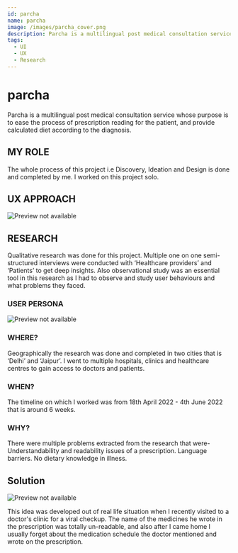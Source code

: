 ```yaml
---
id: parcha
name: parcha
image: /images/parcha_cover.png
description: Parcha is a multilingual post medical consultation service.
tags: 
  - UI
  - UX
  - Research
---
```


# parcha

Parcha is a multilingual post medical consultation service whose 
purpose is to ease the process of prescription reading 
for the patient, and provide calculated diet according 
to the diagnosis.




## MY ROLE

The whole process of this project i.e Discovery, Ideation and Design is done and completed by me. I worked on this project solo.


## UX APPROACH

![Preview not available](/images/user-centered.png)





## RESEARCH

Qualitative research was done for this project. Multiple one on one semi-structured interviews were conducted with ‘Healthcare providers’ and ‘Patients’ to get deep insights. Also observational study was an essential tool in this research as I had to observe and study user behaviours and what problems they faced.

### USER PERSONA

![Preview not available](/images/persona.png)

### WHERE?

Geographically the research was done and completed in two cities that is ‘Delhi’ and ‘Jaipur’. I went to multiple hospitals, clinics and healthcare centres to gain access to doctors and patients.

### WHEN?

The timeline on which I worked was from 18th April 2022 - 4th June 2022 that is around 6 weeks.

### WHY?

There were multiple problems extracted from the research that were-
Understandability and readability issues of a prescription.
Language barriers.
No dietary knowledge in illness.

## Solution

![Preview not available](/images/initialscreens.png)


This idea was developed out of real life situation when I recently visited to a doctor's clinic for a viral checkup. The name of the medicines he wrote in the prescription was totally un-readable, and also after I came home I usually forget about the medication schedule the doctor mentioned and wrote on the prescription.